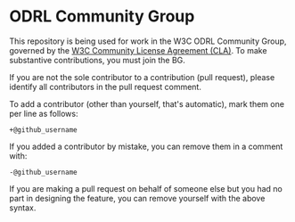 # ODRL Community Group

This repository is being used for work in the W3C ODRL Community Group, governed by the [W3C Community License Agreement (CLA)](https://www.w3.org/community/about/agreements/cla/). To make substantive contributions, you must join the BG. 

If you are not the sole contributor to a contribution (pull request), please identify all 
contributors in the pull request comment.

To add a contributor (other than yourself, that's automatic), mark them one per line as follows:

```
+@github_username
```

If you added a contributor by mistake, you can remove them in a comment with:

```
-@github_username
```

If you are making a pull request on behalf of someone else but you had no part in designing the 
feature, you can remove yourself with the above syntax.